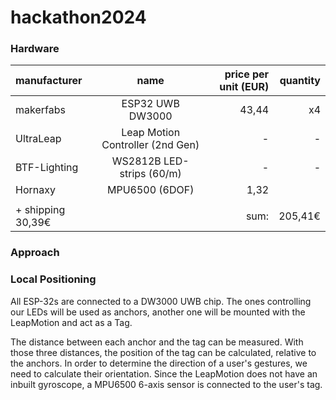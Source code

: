 # hackathon2024



### Hardware

|manufacturer       |name                            |price per unit (EUR)|quantity |
|:---               |:---:                           |---:                |---:     |    
|makerfabs          |ESP32 UWB DW3000                | 43,44              | x4      |
|UltraLeap          |Leap Motion Controller (2nd Gen)| -                  | -       |
|BTF-Lighting       |WS2812B LED-strips (60/m)       | -                  | -       |
|Hornaxy            |MPU6500 (6DOF)                  | 1,32               |         |
|                   |                                |                    |         |
|+ shipping 30,39€  |                                | sum:               | 205,41€ |


### Approach


### Local Positioning
All ESP-32s are connected to a DW3000 UWB chip.
The ones controlling our LEDs will be used as anchors, another one will be mounted with the LeapMotion and act as a Tag.

The distance between each anchor and the tag can be measured. With those three distances, the position of the tag can be calculated, relative to the anchors.
In order to determine the direction of a user's gestures, we need to calculate their orientation.
Since the LeapMotion does not have an inbuilt gyroscope, a MPU6500 6-axis sensor is connected to the user's tag.

